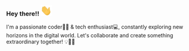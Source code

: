 ### Hey there!! <img src="https://raw.githubusercontent.com/jeffgicharu/jeffgicharu/main/wave.gif" width="30px">
I'm a passionate coder👨‍💻 & tech enthusiast💻, constantly exploring new horizons in the digital world. Let's collaborate and create something extraordinary together! 💡🌟🚀
